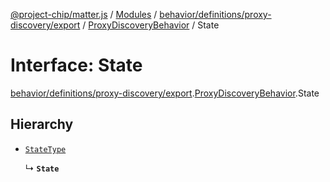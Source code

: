[@project-chip/matter.js](../README.md) / [Modules](../modules.md) / [behavior/definitions/proxy-discovery/export](../modules/behavior_definitions_proxy_discovery_export.md) / [ProxyDiscoveryBehavior](../modules/behavior_definitions_proxy_discovery_export.ProxyDiscoveryBehavior.md) / State

# Interface: State

[behavior/definitions/proxy-discovery/export](../modules/behavior_definitions_proxy_discovery_export.md).[ProxyDiscoveryBehavior](../modules/behavior_definitions_proxy_discovery_export.ProxyDiscoveryBehavior.md).State

## Hierarchy

- [`StateType`](../modules/behavior_definitions_proxy_discovery_export._internal_.md#statetype)

  ↳ **`State`**
